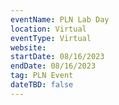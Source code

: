 ```yaml
---
eventName: PLN Lab Day
location: Virtual
eventType: Virtual
website: 
startDate: 08/16/2023
endDate: 08/16/2023
tag: PLN Event
dateTBD: false
---
```

